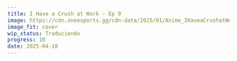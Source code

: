 ```yaml
---
title: I Have a Crush at Work - Ep 9
image: https://cdn.oneesports.gg/cdn-data/2025/01/Anime_IHaveaCrushatWork_Tateishi_Mitsuya-1024x576.jpg
image_fit: cover
wip_status: Traduciendo
progress: 10
date: 2025-04-10
---
```

